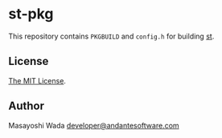 # st-pkg

This repository contains `PKGBUILD` and `config.h` for building [st](https://st.suckless.org/).

## License

[The MIT License](./LICENSE).

## Author

Masayoshi Wada <developer@andantesoftware.com>
